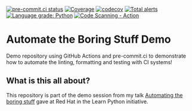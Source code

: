 [![pre-commit.ci status](https://results.pre-commit.ci/badge/github/r0x0d/automate-the-boring-stuff-demo/main.svg)](https://results.pre-commit.ci/latest/github/r0x0d/automate-the-boring-stuff-demo/main)
[![Coverage](https://github.com/r0x0d/automate-the-boring-stuff-demo/actions/workflows/coverage.yml/badge.svg)](https://github.com/r0x0d/automate-the-boring-stuff-demo/actions/workflows/coverage.yml)
[![codecov](https://codecov.io/gh/r0x0d/automate-the-boring-stuff-demo/branch/main/graph/badge.svg?token=<your-token-for-badges>)](https://codecov.io/gh/r0x0d/automate-the-boring-stuff-demo)
[![Total alerts](https://img.shields.io/lgtm/alerts/g/r0x0d/automate-the-boring-stuff-demo.svg?logo=lgtm&logoWidth=18)](https://lgtm.com/projects/g/r0x0d/automate-the-boring-stuff-demo/alerts/)
[![Language grade: Python](https://img.shields.io/lgtm/grade/python/g/r0x0d/automate-the-boring-stuff-demo.svg?logo=lgtm&logoWidth=18)](https://lgtm.com/projects/g/r0x0d/automate-the-boring-stuff-demo/context:python)
[![Code Scanning - Action](https://github.com/r0x0d/automate-the-boring-stuff-demo/actions/workflows/codeql.yml/badge.svg)](https://github.com/r0x0d/automate-the-boring-stuff-demo/actions/workflows/codeql.yml)

# Automate the Boring Stuff Demo

Demo repository using GitHub Actions and pre-commit.ci to demonstrate how to automate the linting, formatting and testing with CI systems!

## What is this all about?

This repository is part of the demo session from my talk [Automating the boring stuff](https://r0x0d.github.io/talks/slides/automating-the-boring-stuff) gave at Red Hat in the Learn Python initiative.
